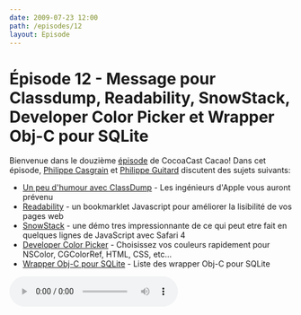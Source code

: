 ```yaml
---
date: 2009-07-23 12:00
path: /episodes/12
layout: Episode
---
```

# Épisode 12 - Message pour Classdump, Readability, SnowStack, Developer Color Picker et Wrapper Obj-C pour SQLite
<p>Bienvenue dans le douzième <a href="https://archive.org/download/cacaocast/cacaocast_12.mp3" title="CocoaCast Cacao Episode 12">épisode</a> de CocoaCast Cacao! Dans cet épisode, <a href="http://www.twitter.com/philippec" title="Philippe Casgrain sur Twitter">Philippe Casgrain</a> et <a href="http://www.twitter.com/philippeguitard" title="Philippe Guitard sur Twitter">Philippe Guitard</a> discutent des sujets suivants:</p>
<ul><li><a href="http://ericasadun.com/iPhoneDocs300/_u_i_view_controller-_u_i_view_controller_class_dump_warning_8h-source.html" title="Un peu d'humour avec ClassDump">Un peu d'humour avec ClassDump</a> - Les ingénieurs d'Apple vous auront prévenu</li>
<li><a href="http://lab.arc90.com/experiments/readability/" title="Readability">Readability</a> - un bookmarklet Javascript pour améliorer la lisibilité de vos pages web</li>
<li><a href="http://www.satine.org/archives/2009/07/11/snow-stack-is-here/" title="SnowStack">SnowStack</a> - une démo tres impressionnante de ce qui peut etre fait en quelques lignes de JavaScript avec Safari 4</li>
<li><a href="http://www.panic.com/~wade/picker/" title="Developer Color Picker">Developer Color Picker</a> - Choisissez vos couleurs rapidement pour NSColor, CGColorRef, HTML, CSS, etc&hellip;</li>
<li><a href="http://www.sqlite.org/cvstrac/wiki?p=SqliteWrappers" title="Wrapper Obj-C pour SQLite">Wrapper Obj-C pour SQLite</a> - Liste des wrapper Obj-C pour SQLite</li>
</ul>
<p><audio controls><source src="https://archive.org/download/cacaocast/cacaocast_12.mp3" type="audio/mpeg"><source src="https://archive.org/download/cacaocast/cacaocast_12.mp3" type="audio/mp4">Votre navigateur ne supporte pas l'élément audio / Your browser does not support the audio element.</audio></p>
